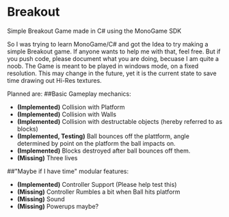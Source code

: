 # Breakout
Simple Breakout Game made in C# using the MonoGame SDK

So I was trying to learn MonoGame/C# and got the Idea to try making a simple Breakout game.
If anyone wants to help me with that, feel free. But if you push code, please document what you are doing, becuase I am quite a noob. 
The Game is meant to be played in windows mode, on a fixed resolution. This may change in the future, yet it is the current state to save time drawing out Hi-Res textures.

Planned are:
##Basic Gameplay mechanics:
* __(Implemented)__ Collision with Platform
* __(Implemented)__ Collision with Walls
* __(Implemented)__ Collision with destructable objects (hereby referred to as blocks)
* __(Implemented, Testing)__ Ball bounces off the plattform, angle determined by point on the platform the ball impacts on.
* __(Implemented)__ Blocks destroyed after ball bounces off them.
* __(Missing)__ Three lives

##"Maybe if I have time" modular features:
* __(Implemented)__ Controller Support (Please help test this)
* __(Missing)__ Controller Rumbles a bit when Ball hits platform
* __(Missing)__ Sound
* __(Missing)__ Powerups maybe?
